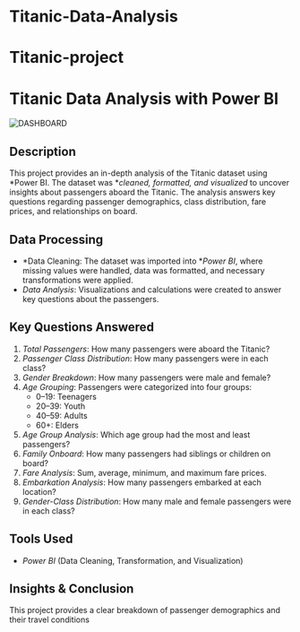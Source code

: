 # Titanic-Data-Analysis
# Titanic-project
# Titanic Data Analysis with Power BI  
![DASHBOARD](https://github.com/user-attachments/assets/df09b2d7-2160-4d7d-8ba7-1ba544b880fc)

## Description  
This project provides an in-depth analysis of the Titanic dataset using *Power BI. The dataset was **cleaned, formatted, and visualized* to uncover insights about passengers aboard the Titanic. The analysis answers key questions regarding passenger demographics, class distribution, fare prices, and relationships on board.  

## Data Processing  
- *Data Cleaning: The dataset was imported into **Power BI*, where missing values were handled, data was formatted, and necessary transformations were applied.  
- *Data Analysis*: Visualizations and calculations were created to answer key questions about the passengers.  

## Key Questions Answered  
1. *Total Passengers*: How many passengers were aboard the Titanic?  
2. *Passenger Class Distribution*: How many passengers were in each class?  
3. *Gender Breakdown*: How many passengers were male and female?  
4. *Age Grouping*: Passengers were categorized into four groups:  
   - 0–19: Teenagers  
   - 20–39: Youth  
   - 40–59: Adults  
   - 60+: Elders  
5. *Age Group Analysis*: Which age group had the most and least passengers?  
6. *Family Onboard*: How many passengers had siblings or children on board?  
7. *Fare Analysis*: Sum, average, minimum, and maximum fare prices.  
8. *Embarkation Analysis*: How many passengers embarked at each location?  
9. *Gender-Class Distribution*: How many male and female passengers were in each class?  

## Tools Used  
- *Power BI* (Data Cleaning, Transformation, and Visualization)  

## Insights & Conclusion  
This project provides a clear breakdown of passenger demographics and their travel conditions
